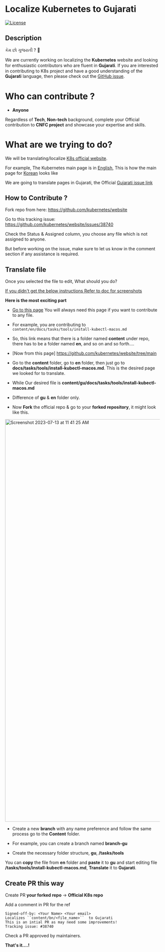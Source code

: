 # Localize Kubernetes to Gujarati

[![License](https://img.shields.io/badge/License-MIT-blue.svg)](LICENSE)

## Description

કેમ છો ગુજરાતી ? 👋

We are currently working on localizing the 𝐊𝐮𝐛𝐞𝐫𝐧𝐞𝐭𝐞𝐬 website and looking for enthusiastic contributors who are fluent in 𝐆𝐮𝐣𝐚𝐫𝐚𝐭𝐢. If you are interested in contributing to K8s project and have a good understanding of the 𝐆𝐮𝐣𝐚𝐫𝐚𝐭𝐢 language, then please check out the [GitHub issue](https://github.com/kubernetes/website/issues/38740).

# Who can contribute ?

- **Anyone**

Regardless of **Tech**, **Non-tech** background, complete your Official contribution to **CNFC project** and showcase your expertise and skills.

# What are we trying to do?

We will be translating/localize [K8s official website](https://kubernetes.io/). 

For example, The Kubernetes main page is in [English](https://kubernetes.io/),
This is how the main page for [Korean](https://kubernetes.io/ko/) looks like

We are going to translate pages in Gujarati, the Official [Gujarati issue link]((https://github.com/kubernetes/website/issues/38740))

## How to Contribute ?

Fork repo from here:  https://github.com/kubernetes/website

Go to this tracking issue: https://github.com/kubernetes/website/issues/38740

Check the Status & Assigned column, you choose any file which is not assigned to anyone.

But before working on the issue, make sure to let us know in the comment section if any assistance is required. 

## Translate file

Once you selected the file to edit, What should you do? 

[If you didn't get the below instructions Refer to doc for screenshots](https://docs.google.com/document/d/1lprlRKJitCGejLXd8HIoE2nar8pQfHMY9B3HZbL70To/edit)

**Here is the most exciting part**

- [Go to this page](https://github.com/kubernetes/website/tree/main) You will always need this page if you want to contribute to any file.

- For example, you are contributing to `content/en/docs/tasks/tools/install-kubectl-macos.md`

- So, this link means that there is a folder named **content** under repo, there has to be a folder named **en**, and so on and so forth….

- [Now from this page] https://github.com/kubernetes/website/tree/main

- Go to the **content** folder, go to **en** folder, then just go to **docs/tasks/tools/install-kubectl-macos.md**. This is the desired page we looked for to translate.

- While Our desired file is **content/gu/docs/tasks/tools/install-kubectl-macos.md**

- Difference of **gu** & **en** folder only.

- Now **Fork** the official repo & go to your **forked repository**, it might look like this.

<img width="1309" alt="Screenshot 2023-07-13 at 11 41 25 AM" src="https://github.com/harsh4870/CloudCaptain/assets/15871000/46fab9a4-ac07-46a6-8907-c5f8a13ad131">

- Create a new **branch** with any name preference and follow the same process go to the **Content** folder.

- For example, you can create a branch named **branch-gu**

- Create the necessary folder structure, **gu**, **/tasks/tools**

You can **copy** the file from **en** folder and **paste** it to **gu** and start editing file **/tasks/tools/install-kubectl-macos.md**, **Translate** it to **Gujarati**.


## Create PR this way

Create PR **your forked repo** -> **Official K8s repo**

Add a comment in PR for the ref 
```
Signed-off-by: <Your Name> <Your email>
Localizes ``content/bn/<file_name>``  to Gujarati
This is an intial PR as may need some improvements!
Tracking issue: #38740
```

Check a PR approved by maintainers.

**That's it....!**

